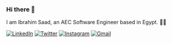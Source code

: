 ### Hi there 👋

I am Ibrahim Saad, an AEC Software Engineer based in Egypt. 👨‍💻


[![LinkedIn](https://img.shields.io/badge/linkedin-%230077B5.svg?style=for-the-badge&logo=linkedin&logoColor=white)](https://www.linkedin.com/in/ibrahim5aad/)
[![Twitter](https://img.shields.io/badge/Twitter-%231DA1F2.svg?style=for-the-badge&logo=Twitter&logoColor=white)](https://twitter.com/ibrahim5aad/)
[![Instagram](https://img.shields.io/badge/Instagram-%23E4405F.svg?style=for-the-badge&logo=Instagram&logoColor=white)](https://www.instagram.com/theibrahimsaad/)
[![Gmail](https://img.shields.io/badge/Gmail-D14836?style=for-the-badge&logo=gmail&logoColor=white)](mailto:ibrahimsaad419@gmail.com)
